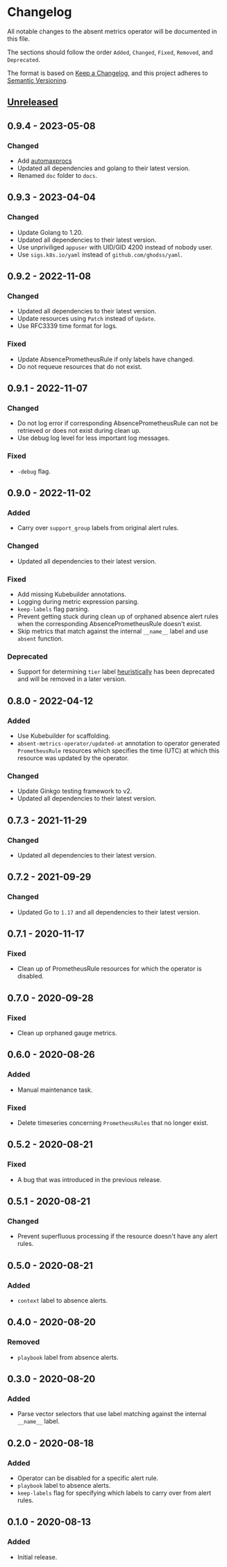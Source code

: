 # Changelog

All notable changes to the absent metrics operator will be documented in this file.

The sections should follow the order `Added`, `Changed`, `Fixed`, `Removed`, and `Deprecated`.

The format is based on [Keep a Changelog](https://keepachangelog.com/en/1.0.0/),
and this project adheres to [Semantic Versioning](https://semver.org/spec/v2.0.0.html).

## [Unreleased](https://github.com/sapcc/absent-metrics-operator/compare/v0.9.4...HEAD)

## 0.9.4 - 2023-05-08

### Changed

- Add [automaxprocs](https://github.com/uber-go/automaxprocs)
- Updated all dependencies and golang to their latest version.
- Renamed `doc` folder to `docs`.

## 0.9.3 - 2023-04-04

### Changed

- Update Golang to 1.20.
- Updated all dependencies to their latest version.
- Use unpriviliged `appuser` with UID/GID 4200 instead of nobody user.
- Use `sigs.k8s.io/yaml` instead of `github.com/ghodss/yaml`.

## 0.9.2 - 2022-11-08

### Changed

- Updated all dependencies to their latest version.
- Update resources using `Patch` instead of `Update`.
- Use RFC3339 time format for logs.

### Fixed

- Update AbsencePrometheusRule if only labels have changed.
- Do not requeue resources that do not exist.

## 0.9.1 - 2022-11-07

### Changed

- Do not log error if corresponding AbsencePrometheusRule can not be retrieved or does not
  exist during clean up.
- Use debug log level for less important log messages.

### Fixed

- `-debug` flag.

## 0.9.0 - 2022-11-02

### Added

- Carry over `support_group` labels from original alert rules.

### Changed

- Updated all dependencies to their latest version.

### Fixed

- Add missing Kubebuilder annotations.
- Logging during metric expression parsing.
- `keep-labels` flag parsing.
- Prevent getting stuck during clean up of orphaned absence alert rules when the
  corresponding AbsencePrometheusRule doesn't exist.
- Skip metrics that match against the internal `__name__` label and use `absent` function.

### Deprecated

- Support for determining `tier` label [heuristically](./docs/playbook.md) has been
  deprecated and will be removed in a later version.

## 0.8.0 - 2022-04-12

### Added

- Use Kubebuilder for scaffolding.
- `absent-metrics-operator/updated-at` annotation to operator generated `PrometheusRule`
  resources which specifies the time (UTC) at which this resource was updated by the
  operator.

### Changed

- Update Ginkgo testing framework to v2.
- Updated all dependencies to their latest version.

## 0.7.3 - 2021-11-29

### Changed

- Updated all dependencies to their latest version.

## 0.7.2 - 2021-09-29

### Changed

- Updated Go to `1.17` and all dependencies to their latest version.

## 0.7.1 - 2020-11-17

### Fixed

- Clean up of PrometheusRule resources for which the operator is disabled.

## 0.7.0 - 2020-09-28

### Fixed

- Clean up orphaned gauge metrics.

## 0.6.0 - 2020-08-26

### Added

- Manual maintenance task.

### Fixed

- Delete timeseries concerning `PrometheusRules` that no longer exist.

## 0.5.2 - 2020-08-21

### Fixed

- A bug that was introduced in the previous release.

## 0.5.1 - 2020-08-21

### Changed

- Prevent superfluous processing if the resource doesn't have any alert rules.

## 0.5.0 - 2020-08-21

### Added

- `context` label to absence alerts.

## 0.4.0 - 2020-08-20

### Removed

- `playbook` label from absence alerts.

## 0.3.0 - 2020-08-20

### Added

- Parse vector selectors that use label matching against the internal
  `__name__` label.

## 0.2.0 - 2020-08-18

### Added

- Operator can be disabled for a specific alert rule.
- `playbook` label to absence alerts.
- `keep-labels` flag for specifying which labels to carry over from alert
  rules.

## 0.1.0 - 2020-08-13

### Added

- Initial release.
